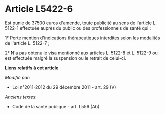 # Article L5422-6

Est punie de 37500 euros d'amende, toute publicité au sens de l'article L. 5122-1 effectuée auprès du public ou des
professionnels de santé qui : 

1° Porte mention d'indications thérapeutiques interdites selon les modalités de l'article L. 5122-7 ; 

2° N'a pas obtenu le visa mentionné aux articles L. 5122-8 et L. 5122-9 ou est effectuée malgré la suspension ou le retrait
de celui-ci.

**Liens relatifs à cet article**

_Modifié par_:

  - Loi n°2011-2012 du 29 décembre 2011 - art. 29 (V)

_Anciens textes_:

  - Code de la santé publique - art. L556 (Ab)
